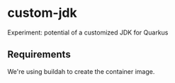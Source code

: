 # custom-jdk
Experiment: potential of a customized JDK for Quarkus

## Requirements

We're using buildah to create the container image.